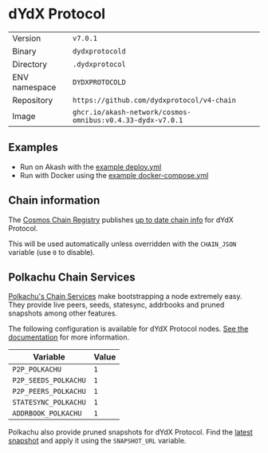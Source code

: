 # dYdX Protocol

| | |
|---|---|
|Version|`v7.0.1`|
|Binary|`dydxprotocold`|
|Directory|`.dydxprotocol`|
|ENV namespace|`DYDXPROTOCOLD`|
|Repository|`https://github.com/dydxprotocol/v4-chain`|
|Image|`ghcr.io/akash-network/cosmos-omnibus:v0.4.33-dydx-v7.0.1`|

## Examples

- Run on Akash with the [example deploy.yml](./deploy.yml)
- Run with Docker using the [example docker-compose.yml](./docker-compose.yml)

## Chain information

The [Cosmos Chain Registry](https://github.com/cosmos/chain-registry) publishes [up to date chain info](https://raw.githubusercontent.com/cosmos/chain-registry/master/dydx/chain.json) for dYdX Protocol.

This will be used automatically unless overridden with the `CHAIN_JSON` variable (use `0` to disable).

## Polkachu Chain Services

[Polkachu's Chain Services](https://www.polkachu.com/) make bootstrapping a node extremely easy. They provide live peers, seeds, statesync, addrbooks and pruned snapshots among other features.

The following configuration is available for dYdX Protocol nodes. [See the documentation](../README.md#polkachu-services) for more information.

|Variable|Value|
|---|---|
|`P2P_POLKACHU`|`1`|
|`P2P_SEEDS_POLKACHU`|`1`|
|`P2P_PEERS_POLKACHU`|`1`|
|`STATESYNC_POLKACHU`|`1`|
|`ADDRBOOK_POLKACHU`|`1`|

Polkachu also provide pruned snapshots for dYdX Protocol. Find the [latest snapshot](https://polkachu.com/tendermint_snapshots/akash) and apply it using the `SNAPSHOT_URL` variable.
